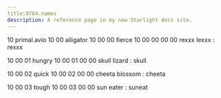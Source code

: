 ```yaml
---
title:0764.names
description: A reference page in my new Starlight docs site.
---
```

10 primal.avio
10 00 alligator
10 00 00 fierce
10 00 00 00 00 rexxx lexxx : rexxx

10 00 01 hungry
10 00 01 00 00 skull lizard : skull

10 00 02 quick
10 00 02 00 00 cheeta blossom : cheeta

10 00 03 tough
10 00 03 00 00 sun eater : suneat



